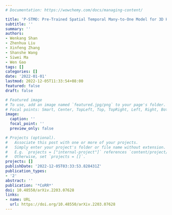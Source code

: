 ```yaml
---
# Documentation: https://wowchemy.com/docs/managing-content/

title: 'P-STMO: Pre-Trained Spatial Temporal Many-to-One Model for 3D Human Pose Estimation'
subtitle: ''
summary: ''
authors:
- Wenkang Shan
- Zhenhua Liu
- Xinfeng Zhang
- Shanshe Wang
- Siwei Ma
- Wen Gao
tags: []
categories: []
date: '2022-01-01'
lastmod: 2022-12-05T11:33:54+08:00
featured: false
draft: false

# Featured image
# To use, add an image named `featured.jpg/png` to your page's folder.
# Focal points: Smart, Center, TopLeft, Top, TopRight, Left, Right, BottomLeft, Bottom, BottomRight.
image:
  caption: ''
  focal_point: ''
  preview_only: false

# Projects (optional).
#   Associate this post with one or more of your projects.
#   Simply enter your project's folder or file name without extension.
#   E.g. `projects = ["internal-project"]` references `content/project/deep-learning/index.md`.
#   Otherwise, set `projects = []`.
projects: []
publishDate: '2022-12-05T03:33:53.828431Z'
publication_types:
- '2'
abstract: ''
publication: '*CoRR*'
doi: 10.48550/arXiv.2203.07628
links:
- name: URL
  url: https://doi.org/10.48550/arXiv.2203.07628
---
```

